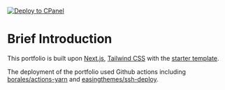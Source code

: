 [![Deploy to CPanel](https://github.com/94rain/portfolio/actions/workflows/deploy.yml/badge.svg)](https://github.com/94rain/portfolio/actions/workflows/deploy.yml)

# Brief Introduction

This portfolio is built upon [Next.js](https://nextjs.org/), [Tailwind CSS](https://tailwindcss.com/) with the [starter template](https://github.com/timlrx/tailwind-nextjs-starter-blog).

The deployment of the portfolio used Github actions including [borales/actions-yarn](https://github.com/Borales/actions-yarn) and [easingthemes/ssh-deploy](https://github.com/easingthemes/ssh-deploy).